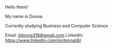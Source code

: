 Hello there! 

My name is Donna. 

Currently studying Business and Computer Science

Email: lidonna318@gmail.com
Linkedln: https://www.linkedin.com/in/donnali8/ 

<!---
DonnaLi/DonnaLi is a ✨ special ✨ repository because its `README.md` (this file) appears on your GitHub profile.
You can click the Preview link to take a look at your changes.
--->
